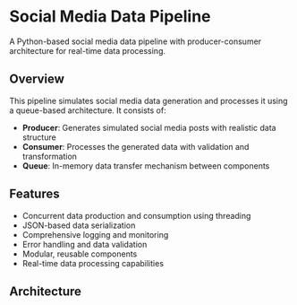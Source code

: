 # Social Media Data Pipeline

A Python-based social media data pipeline with producer-consumer architecture for real-time data processing.

## Overview

This pipeline simulates social media data generation and processes it using a queue-based architecture. It consists of:

- **Producer**: Generates simulated social media posts with realistic data structure
- **Consumer**: Processes the generated data with validation and transformation
- **Queue**: In-memory data transfer mechanism between components

## Features

- Concurrent data production and consumption using threading
- JSON-based data serialization
- Comprehensive logging and monitoring
- Error handling and data validation
- Modular, reusable components
- Real-time data processing capabilities

## Architecture


